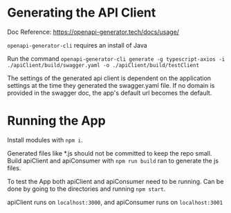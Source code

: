 # Generating the API Client

Doc Reference: https://openapi-generator.tech/docs/usage/

`openapi-generator-cli` requires an install of Java

Run the command `openapi-generator-cli generate -g typescript-axios -i ./apiClient/build/swagger.yaml -o ./apiClient/build/testClient`

The settings of the generated api client is dependent on the application settings at the time they generated the swagger.yaml file.
If no domain is provided in the swagger doc, the app's default url becomes the default.

# Running the App

Install modules with `npm i`.


Generated files like *.js should not be committed to keep the repo small.
Build apiClient and apiConsumer with `npm run build` ran to generate the js files.

To test the App both apiClient and apiConsumer need to be running. Can be done by going to the directories and running `npm start`. 

apiClient runs on `localhost:3000`, and apiConsumer runs on `localhost:3001`

